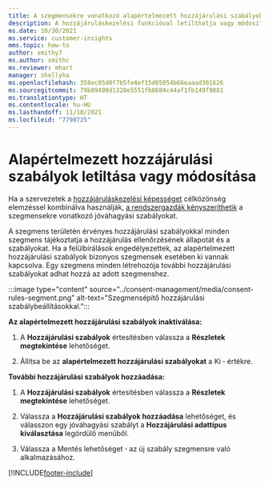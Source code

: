 ```yaml
---
title: A szegmensekre vonatkozó alapértelmezett hozzájárulási szabályok kezelése
description: A hozzájáruláskezelési funkcióval letilthatja vagy módosíthatja az alapértelmezett hozzájárulási szabályokat, ha a felülbírálások engedélyezve vannak.
ms.date: 10/30/2021
ms.service: customer-insights
mms.topic: how-to
author: smithy7
ms.author: smithc
ms.reviewer: mhart
manager: shellyha
ms.openlocfilehash: 358ec05d0f7b5fe4ef15d65054b66eaaad301626
ms.sourcegitcommit: 79b09498d1328e5551fb8684c44af1fb149f9881
ms.translationtype: HT
ms.contentlocale: hu-HU
ms.lasthandoff: 11/10/2021
ms.locfileid: "7790725"
---
```

# <a name="disable-or-change-default-consent-rules"></a>Alapértelmezett hozzájárulási szabályok letiltása vagy módosítása

Ha a szervezetek a [hozzájáruláskezelési képességet](../consent-management/overview.md) célközönség elemzéssel kombinálva használják, [a rendszergazdák kényszeríthetik](activate-consent.md) a szegmensekre vonatkozó jóváhagyási szabályokat. 

A szegmens területén érvényes hozzájárulási szabályokkal minden szegmens tájékoztatja a hozzájárulás ellenőrzésének állapotát és a szabályokat. Ha a felülbírálások engedélyezettek, az alapértelmezett hozzájárulási szabályok bizonyos szegmensek esetében ki vannak kapcsolva. Egy szegmens minden létrehozója további hozzájárulási szabályokat adhat hozzá az adott szegmenshez. 

:::image type="content" source="../consent-management/media/consent-rules-segment.png" alt-text="Szegmensépítő hozzájárulási szabálybeállításokkal.":::

**Az alapértelmezett hozzájárulási szabályok inaktiválása:**

1. A **Hozzájárulási szabályok** értesítésben válassza a **Részletek megtekintése** lehetőséget. 

1. Állítsa be az **alapértelmezett hozzájárulási szabályokat** a Ki **·** értékre.

**További hozzájárulási szabályok hozzáadása:**

1. A **Hozzájárulási szabályok** értesítésben válassza a **Részletek megtekintése** lehetőséget. 

1. Válassza a **Hozzájárulási szabályok hozzáadása** lehetőséget, és válasszon egy jóváhagyási szabályt a **Hozzájárulási adattípus kiválasztása** legördülő menüből.

1. Válassza a Mentés lehetőséget **·** az új szabály szegmensre való alkalmazásához.

[!INCLUDE[footer-include](../includes/footer-banner.md)] 
